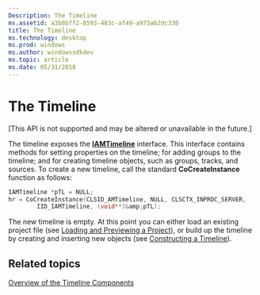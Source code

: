 ```yaml
---
Description: The Timeline
ms.assetid: a3b8bff2-8593-483c-af49-a975ab2dc330
title: The Timeline
ms.technology: desktop
ms.prod: windows
ms.author: windowssdkdev
ms.topic: article
ms.date: 05/31/2018
---
```


# The Timeline

\[This API is not supported and may be altered or unavailable in the future.\]

The timeline exposes the [**IAMTimeline**](iamtimeline.md) interface. This interface contains methods for setting properties on the timeline; for adding groups to the timeline; and for creating timeline objects, such as groups, tracks, and sources. To create a new timeline, call the standard **CoCreateInstance** function as follows:


```C++
IAMTimeline *pTL = NULL;
hr = CoCreateInstance(CLSID_AMTimeline, NULL, CLSCTX_INPROC_SERVER, 
        IID_IAMTimeline, (void**)&amp;pTL);
```



The new timeline is empty. At this point you can either load an existing project file (see [Loading and Previewing a Project](loading-and-previewing-a-project.md)), or build up the timeline by creating and inserting new objects (see [Constructing a Timeline](constructing-a-timeline.md)).

## Related topics

<dl> <dt>

[Overview of the Timeline Components](overview-of-the-timeline-components.md)
</dt> </dl>

 

 




